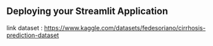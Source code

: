 ## Deploying your Streamlit Application

link dataset : https://www.kaggle.com/datasets/fedesoriano/cirrhosis-prediction-dataset
